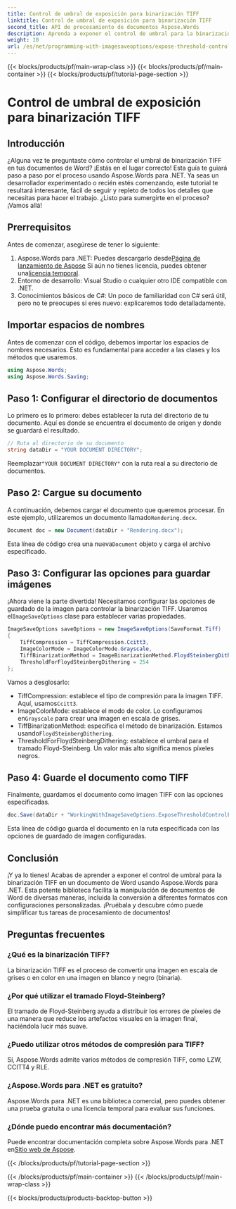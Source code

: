 ```yaml
---
title: Control de umbral de exposición para binarización TIFF
linktitle: Control de umbral de exposición para binarización TIFF
second_title: API de procesamiento de documentos Aspose.Words
description: Aprenda a exponer el control de umbral para la binarización TIFF en documentos de Word usando Aspose.Words para .NET con esta completa guía paso a paso.
weight: 10
url: /es/net/programming-with-imagesaveoptions/expose-threshold-control-for-tiff-binarization/
---
```


{{< blocks/products/pf/main-wrap-class >}}
{{< blocks/products/pf/main-container >}}
{{< blocks/products/pf/tutorial-page-section >}}

# Control de umbral de exposición para binarización TIFF

## Introducción

¿Alguna vez te preguntaste cómo controlar el umbral de binarización TIFF en tus documentos de Word? ¡Estás en el lugar correcto! Esta guía te guiará paso a paso por el proceso usando Aspose.Words para .NET. Ya seas un desarrollador experimentado o recién estés comenzando, este tutorial te resultará interesante, fácil de seguir y repleto de todos los detalles que necesitas para hacer el trabajo. ¿Listo para sumergirte en el proceso? ¡Vamos allá!

## Prerrequisitos

Antes de comenzar, asegúrese de tener lo siguiente:

1.  Aspose.Words para .NET: Puedes descargarlo desde[Página de lanzamiento de Aspose](https://releases.aspose.com/words/net/) Si aún no tienes licencia, puedes obtener una[licencia temporal](https://purchase.aspose.com/temporary-license/).
2. Entorno de desarrollo: Visual Studio o cualquier otro IDE compatible con .NET.
3. Conocimientos básicos de C#: Un poco de familiaridad con C# será útil, pero no te preocupes si eres nuevo: explicaremos todo detalladamente.

## Importar espacios de nombres

Antes de comenzar con el código, debemos importar los espacios de nombres necesarios. Esto es fundamental para acceder a las clases y los métodos que usaremos.

```csharp
using Aspose.Words;
using Aspose.Words.Saving;
```

## Paso 1: Configurar el directorio de documentos

Lo primero es lo primero: debes establecer la ruta del directorio de tu documento. Aquí es donde se encuentra el documento de origen y donde se guardará el resultado.

```csharp
// Ruta al directorio de su documento
string dataDir = "YOUR DOCUMENT DIRECTORY";
```

 Reemplazar`"YOUR DOCUMENT DIRECTORY"` con la ruta real a su directorio de documentos.

## Paso 2: Cargue su documento

 A continuación, debemos cargar el documento que queremos procesar. En este ejemplo, utilizaremos un documento llamado`Rendering.docx`.

```csharp
Document doc = new Document(dataDir + "Rendering.docx");
```

 Esta línea de código crea una nueva`Document` objeto y carga el archivo especificado.

## Paso 3: Configurar las opciones para guardar imágenes

 ¡Ahora viene la parte divertida! Necesitamos configurar las opciones de guardado de la imagen para controlar la binarización TIFF. Usaremos el`ImageSaveOptions` clase para establecer varias propiedades.

```csharp
ImageSaveOptions saveOptions = new ImageSaveOptions(SaveFormat.Tiff)
{
    TiffCompression = TiffCompression.Ccitt3,
    ImageColorMode = ImageColorMode.Grayscale,
    TiffBinarizationMethod = ImageBinarizationMethod.FloydSteinbergDithering,
    ThresholdForFloydSteinbergDithering = 254
};
```

Vamos a desglosarlo:
-  TiffCompression: establece el tipo de compresión para la imagen TIFF. Aquí, usamos`Ccitt3`.
-  ImageColorMode: establece el modo de color. Lo configuramos en`Grayscale` para crear una imagen en escala de grises.
-  TiffBinarizationMethod: especifica el método de binarización. Estamos usando`FloydSteinbergDithering`.
- ThresholdForFloydSteinbergDithering: establece el umbral para el tramado Floyd-Steinberg. Un valor más alto significa menos píxeles negros.

## Paso 4: Guarde el documento como TIFF

Finalmente, guardamos el documento como imagen TIFF con las opciones especificadas.

```csharp
doc.Save(dataDir + "WorkingWithImageSaveOptions.ExposeThresholdControlForTiffBinarization.tiff", saveOptions);
```

Esta línea de código guarda el documento en la ruta especificada con las opciones de guardado de imagen configuradas.

## Conclusión

¡Y ya lo tienes! Acabas de aprender a exponer el control de umbral para la binarización TIFF en un documento de Word usando Aspose.Words para .NET. Esta potente biblioteca facilita la manipulación de documentos de Word de diversas maneras, incluida la conversión a diferentes formatos con configuraciones personalizadas. ¡Pruébala y descubre cómo puede simplificar tus tareas de procesamiento de documentos!

## Preguntas frecuentes

### ¿Qué es la binarización TIFF?
La binarización TIFF es el proceso de convertir una imagen en escala de grises o en color en una imagen en blanco y negro (binaria).

### ¿Por qué utilizar el tramado Floyd-Steinberg?
El tramado de Floyd-Steinberg ayuda a distribuir los errores de píxeles de una manera que reduce los artefactos visuales en la imagen final, haciéndola lucir más suave.

### ¿Puedo utilizar otros métodos de compresión para TIFF?
Sí, Aspose.Words admite varios métodos de compresión TIFF, como LZW, CCITT4 y RLE.

### ¿Aspose.Words para .NET es gratuito?
Aspose.Words para .NET es una biblioteca comercial, pero puedes obtener una prueba gratuita o una licencia temporal para evaluar sus funciones.

### ¿Dónde puedo encontrar más documentación?
 Puede encontrar documentación completa sobre Aspose.Words para .NET en[Sitio web de Aspose](https://reference.aspose.com/words/net/).

{{< /blocks/products/pf/tutorial-page-section >}}

{{< /blocks/products/pf/main-container >}}
{{< /blocks/products/pf/main-wrap-class >}}

{{< blocks/products/products-backtop-button >}}
